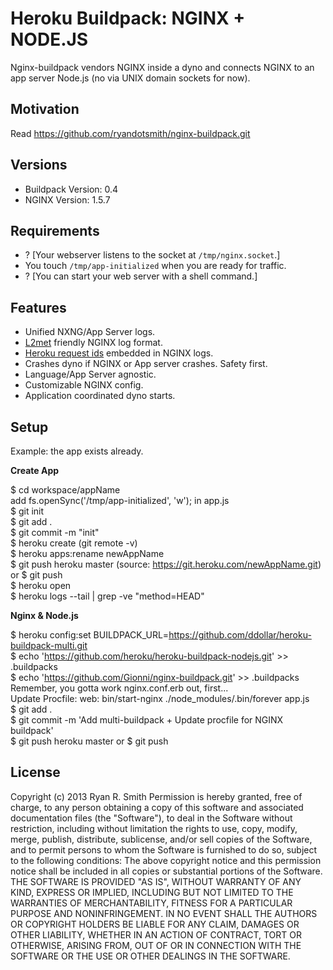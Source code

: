 # Heroku Buildpack: NGINX + NODE.JS

Nginx-buildpack vendors NGINX inside a dyno and connects NGINX to an app server Node.js (no via UNIX domain sockets for now).

## Motivation

Read https://github.com/ryandotsmith/nginx-buildpack.git

## Versions

* Buildpack Version: 0.4
* NGINX Version: 1.5.7

## Requirements

* ? [Your webserver listens to the socket at `/tmp/nginx.socket`.]
* You touch `/tmp/app-initialized` when you are ready for traffic.
* ? [You can start your web server with a shell command.]

## Features

* Unified NXNG/App Server logs.
* [L2met](https://github.com/ryandotsmith/l2met) friendly NGINX log format.
* [Heroku request ids](https://devcenter.heroku.com/articles/http-request-id) embedded in NGINX logs.
* Crashes dyno if NGINX or App server crashes. Safety first.
* Language/App Server agnostic.
* Customizable NGINX config.
* Application coordinated dyno starts.

## Setup

Example: the app exists already.

**Create App**

$ cd workspace/appName  
add fs.openSync('/tmp/app-initialized', 'w'); in app.js  
$ git init  
$ git add .  
$ git commit -m "init"  
$ heroku create (git remote -v)	  
$ heroku apps:rename newAppName  
$ git push heroku master (source: https://git.heroku.com/newAppName.git) or $ git push  
$ heroku open  
$ heroku logs --tail | grep -ve "method=HEAD"  

**Nginx & Node.js**

$ heroku config:set BUILDPACK_URL=https://github.com/ddollar/heroku-buildpack-multi.git  
$ echo 'https://github.com/heroku/heroku-buildpack-nodejs.git' >> .buildpacks  
$ echo 'https://github.com/Gionni/nginx-buildpack.git' >> .buildpacks  
Remember, you gotta work nginx.conf.erb out, first...  
Update Procfile: web: bin/start-nginx ./node_modules/.bin/forever app.js  
$ git add .  
$ git commit -m 'Add multi-buildpack + Update procfile for NGINX buildpack'  
$ git push heroku master or $ git push  

## License
Copyright (c) 2013 Ryan R. Smith
Permission is hereby granted, free of charge, to any person obtaining a copy of this software and associated documentation files (the "Software"), to deal in the Software without restriction, including without limitation the rights to use, copy, modify, merge, publish, distribute, sublicense, and/or sell copies of the Software, and to permit persons to whom the Software is furnished to do so, subject to the following conditions:
The above copyright notice and this permission notice shall be included in all copies or substantial portions of the Software.
THE SOFTWARE IS PROVIDED "AS IS", WITHOUT WARRANTY OF ANY KIND, EXPRESS OR IMPLIED, INCLUDING BUT NOT LIMITED TO THE WARRANTIES OF MERCHANTABILITY, FITNESS FOR A PARTICULAR PURPOSE AND NONINFRINGEMENT. IN NO EVENT SHALL THE AUTHORS OR COPYRIGHT HOLDERS BE LIABLE FOR ANY CLAIM, DAMAGES OR OTHER LIABILITY, WHETHER IN AN ACTION OF CONTRACT, TORT OR OTHERWISE, ARISING FROM, OUT OF OR IN CONNECTION WITH THE SOFTWARE OR THE USE OR OTHER DEALINGS IN THE SOFTWARE.
